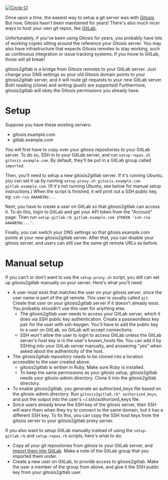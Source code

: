 [![Circle CI](https://circleci.com/gh/vasi/gitosis2gitlab.svg?style=svg)](https://circleci.com/gh/vasi/gitosis2gitlab)

Once upon a time, the easiest way to setup a git server was with [Gitosis](http://git-scm.com/book/en/v1/Git-on-the-Server-Gitosis). But now, Gitosis hasn't been maintained for years! There's also much nicer ways to host  your own git repos, like [GitLab](https://about.gitlab.com/).

Unfortunately, if you've been using Gitosis for years, you probably have lots of working copies sitting around the reference your Gitosis server. You may also have infrastructure that expects Gitosis remotes to stay working, such as continuous integration or issue tracking systems. If you move to GitLab, those will all break!

gitosis2gitlab is a bridge from Gitosis remotes to your GitLab server. Just change your DNS settings so your old Gitosis domain points to your gitosis2gitlab server, and it will route git requests to your new GitLab server. Both reading (clone) and writing (push) are supported! Furthermore, gitosis2gitlab will obey the Gitosis permissions you already have.

Setup
=====

Suppose you have these existing servers:
* gitosis.example.com
* gitlab.example.com

You will first have to copy over your gitosis repositories to your GitLab server. To do so, SSH in to your GitLab server, and run ```setup-repos.sh gitosis.example.com```. By default, they'll be put in a GitLab group called ```imported```.

Then, you'll need to setup a new gitosis2gitlab server. If it's running Ubuntu, you can set it up by running ```setup-proxy.sh gitosis.example.com gitlab.example.com```. (If it's not running Ubuntu, see below for manual setup instructions.) When the script is finished, it will print out a SSH public key, eg: ```ssh-rsa AAAAB3Nz...```

Next, you have to create a user on GitLab so that gitosis2gitlab can access it. To do this, login to GitLab and get your API token from the "Account" page. Then run ```setup-gitlab.rb gitlab.example.com $TOKEN 'ssh-rsa AAAAB3Nz...'```.

Finally, you can switch your DNS settings so that gitosis.example.com points at your new gitosis2gitlab server. After that, you can disable your gitosis server, and users can still use the same git remote URLs as before.

Manual setup
============

If you can't or don't want to use the ```setup-proxy.sh``` script, you still can set up gitosis2gitlab manually on your server. Here's what you'll need:

* A user must exist that matches the user on your gitosis server, since the user name is part of the git remote. This user is usually called ```git```. Create that user on your gitosis2gitlab server if it doesn't already exist. You probably shouldn't use this user for anything else.
  * The gitosis2gitlab user needs to access your GitLab server, which it does via SSH public key authentication. Create a passwordless key pair for the user with ssh-keygen. You'll have to add the public key to a user on GitLab, so GitLab will accept connections.
  * SSH won't allow the user to login to access GitLab unless the GitLab server's host key is in the user's known_hosts file. You can add it by SSHing into your GitLab server manually, and answering "yes" when asked about the authenticity of the host.
* The gitosis2gitlab repository needs to be cloned into a location accessible to the user created above.
  * gitosis2gitlab is written in Ruby. Make sure Ruby is installed.
  * To keep the same permissions as your gitosis setup, gitosis2gitlab needs your gitosis-admin directory. Clone it into the gitosis2gitlab directory.
* To enable gitosis2gitlab, you generate an authorized_keys file based on the gitosis-admin directory. Run ```gitosis2gitlab.rb" authorized_keys```, and put the output into the user's ~/.ssh/authorized_keys file.
* Since users already know the SSH key of the gitosis server, their SSH will warn them when they try to connect to the same domain, but it has a different SSH key. To fix this, you can copy the SSH host keys from the gitosis server to your gitosis2gitlab proxy server.

If you also want to setup GitLab manually instead of using the ```setup-gitlab.rb``` and ```setup-repos.rb``` scripts, here's what to do:

* Copy all your git repositories from gitosis to your GitLab server, and [import them into GitLab](https://gitlab.com/gitlab-org/gitlab-ce/blob/master/doc/raketasks/import.md). Make a note of the GitLab group that you imported them under.
* Create a new user on GitLab, to provide access to gitosis2gitlab. Make the user a member of the group from above, and give it the SSH public key from your gitosis2gitlab user.
